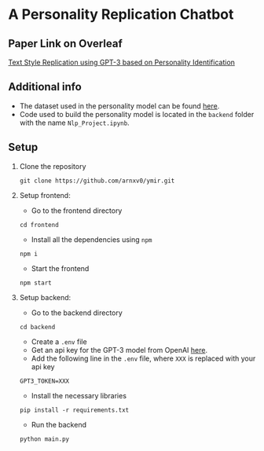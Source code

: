 # A Personality Replication Chatbot

## Paper Link on Overleaf
[Text Style Replication using GPT-3 based on Personality Identification](https://www.overleaf.com/read/sqrtysxpqjxx)

## Additional info
* The dataset used in the personality model can be found [here](https://www.kaggle.com/code/mercurio117/mbti-500/data).
* Code used to build the personality model is located in the ```backend``` folder with the name ```Nlp_Project.ipynb```.

## Setup

1. Clone the repository
    ```
    git clone https://github.com/arnxv0/ymir.git
    ```
2. Setup frontend:
    * Go to the frontend directory
    ```
    cd frontend
    ```
    * Install all the dependencies using ```npm```
    ```
    npm i
    ```
    * Start the frontend
    ```
    npm start
    ```

3. Setup backend:
    * Go to the backend directory
    ```
    cd backend
    ```
    * Create a ```.env``` file
    * Get an api key for the GPT-3 model from OpenAI [here](https://beta.openai.com/account/api-keys).
    * Add the following line in the ```.env``` file, where ```XXX``` is replaced with your api key
    ```
    GPT3_TOKEN=XXX
    ```
    * Install the necessary libraries
    ```
    pip install -r requirements.txt
    ```
    * Run the backend
    ```
    python main.py
    ```
